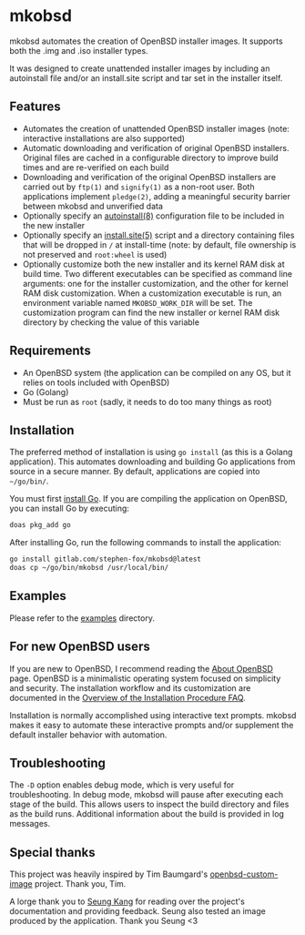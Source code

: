 # mkobsd

mkobsd automates the creation of OpenBSD installer images.
It supports both the .img and .iso installer types.

It was designed to create unattended installer images by including
an autoinstall file and/or an install.site script and tar set in
the installer itself.

## Features

- Automates the creation of unattended OpenBSD installer images
  (note: interactive installations are also supported)
- Automatic downloading and verification of original OpenBSD installers.
  Original files are cached in a configurable directory to improve build
  times and are re-verified on each build
- Downloading and verification of the original OpenBSD installers are carried
  out by `ftp(1)` and `signify(1)` as a non-root user. Both applications
  implement `pledge(2)`, adding a meaningful security barrier between
  mkobsd and unverified data
- Optionally specify an [autoinstall(8)][autoinstall] configuration file
  to be included in the new installer
- Optionally specify an [install.site(5)][install.site] script and
  a directory containing files that will be dropped in `/` at install-time
  (note: by default, file ownership is not preserved and `root:wheel`
  is used)
- Optionally customize both the new installer and its kernel RAM disk
  at build time. Two different executables can be specified as command
  line arguments: one for the installer customization, and the other
  for kernel RAM disk customization. When a customization executable
  is run, an environment variable named `MKOBSD_WORK_DIR` will be set.
  The customization program can find the new installer or kernel RAM
  disk directory by checking the value of this variable

[autoinstall]: https://man.openbsd.org/autoinstall.8
[install.site]: https://man.openbsd.org/install.site.5

## Requirements

- An OpenBSD system (the application can be compiled on any OS, but it
  relies on tools included with OpenBSD)
- Go (Golang)
- Must be run as `root` (sadly, it needs to do too many things as root)

## Installation

The preferred method of installation is using `go install` (as this is
a Golang application). This automates downloading and building Go
applications from source in a secure manner. By default, applications
are copied into `~/go/bin/`.

You must first [install Go](https://golang.org/doc/install). If you are
compiling the application on OpenBSD, you can install Go by executing:

```sh
doas pkg_add go
```

After installing Go, run the following commands to install the application:

```sh
go install gitlab.com/stephen-fox/mkobsd@latest
doas cp ~/go/bin/mkobsd /usr/local/bin/
```

## Examples

Please refer to the [examples](examples) directory.

## For new OpenBSD users

If you are new to OpenBSD, I recommend reading the [About OpenBSD][about]
page. OpenBSD is a minimalistic operating system focused on simplicity and
security. The installation workflow and its customization are documented in
the [Overview of the Installation Procedure FAQ][installation].

Installation is normally accomplished using interactive text prompts.
mkobsd makes it easy to automate these interactive prompts and/or
supplement the default installer behavior with automation.

[about]: https://www.openbsd.org/faq/faq1.html#WhatIs
[installation]: https://www.openbsd.org/faq/faq4.html#bsd.rd

## Troubleshooting

The `-D` option enables debug mode, which is very useful for troubleshooting.
In debug mode, mkobsd will pause after executing each stage of the build.
This allows users to inspect the build directory and files as the build
runs. Additional information about the build is provided in log messages.

## Special thanks

This project was heavily inspired by Tim Baumgard's
[openbsd-custom-image](https://github.com/tbaumgard/openbsd-custom-image)
project. Thank you, Tim.

A lorge thank you to [Seung Kang](https://github.com/SeungKang) for reading
over the project's documentation and providing feedback. Seung also tested
an image produced by the application. Thank you Seung <3
